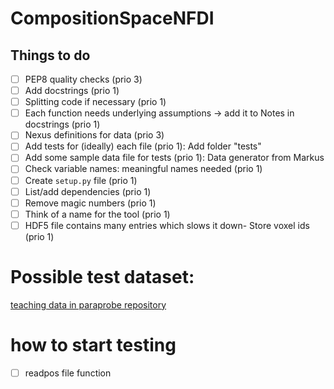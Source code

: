 # CompositionSpaceNFDI

## Things to do

- [ ] PEP8 quality checks (prio 3)
- [ ] Add docstrings (prio 1)
- [ ] Splitting code if necessary (prio 1)
- [ ] Each function needs underlying assumptions -> add it to Notes in docstrings (prio 1)
- [ ] Nexus definitions for data (prio 3)
- [ ] Add tests for (ideally) each file (prio 1): Add folder "tests"
- [ ] Add some sample data file for tests (prio 1): Data generator from Markus
- [ ] Check variable names: meaningful names needed (prio 1)
- [ ] Create `setup.py` file (prio 1)
- [ ] List/add dependencies (prio 1)
- [ ] Remove magic numbers (prio 1)
- [ ] Think of a name for the tool (prio 1)
- [ ] HDF5 file contains many entries which slows it down- Store voxel ids  (prio 1)

# Possible test dataset:
[teaching data in paraprobe repository](https://gitlab.com/mdforti/paraprobe-toolbox/-/blob/main/teaching/example_data/usa_portland_wang/usa_portland_wang.tar.gz)

# how to start testing
- [ ] readpos file function


